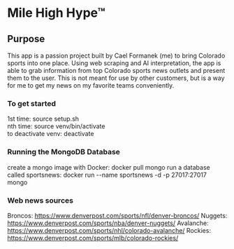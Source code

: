 # Mile High Hype™

## Purpose
This app is a passion project built by Cael Formanek (me) to bring Colorado sports into one place. Using web scraping and AI interpretation, the app is able to grab information from top Colorado sports news outlets and present them to the user. This is not meant for use by other customers, but is a way for me to get my news on my favorite teams conveniently.

### To get started
1st time: source setup.sh <br>
nth time: source venv/bin/activate <br>
to deactivate venv: deactivate <br>

### Running the MongoDB Database
create a mongo image with Docker: docker pull mongo
run a database called sportsnews: docker run --name sportsnews -d -p 27017:27017 mongo


### Web news sources
Broncos: https://www.denverpost.com/sports/nfl/denver-broncos/
Nuggets: https://www.denverpost.com/sports/nba/denver-nuggets/
Avalanche: https://www.denverpost.com/sports/nhl/colorado-avalanche/
Rockies: https://www.denverpost.com/sports/mlb/colorado-rockies/

